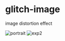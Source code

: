 # glitch-image
image distortion effect

![portrait](https://github.com/bautimarsico/glitch-image/assets/116775417/cd00e1de-f154-4029-91a4-e07f1c6649ce)
![exp2](https://github.com/bautimarsico/glitch-image/assets/116775417/a3fe5a83-83cd-40a3-aba9-0d6b5482b373)
